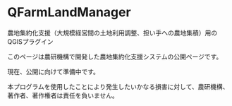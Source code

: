 # QFarmLandManager
農地集約化支援（大規模経営間の土地利用調整、担い手への農地集積）用のQGISプラグイン

このページは農研機構で開発した農地集約化支援システムの公開ページです。

現在、公開に向けて準備中です。

本プログラムを使用したことにより発生したいかなる損害に対して、農研機構、著作者、著作権者は責任を負いません。

